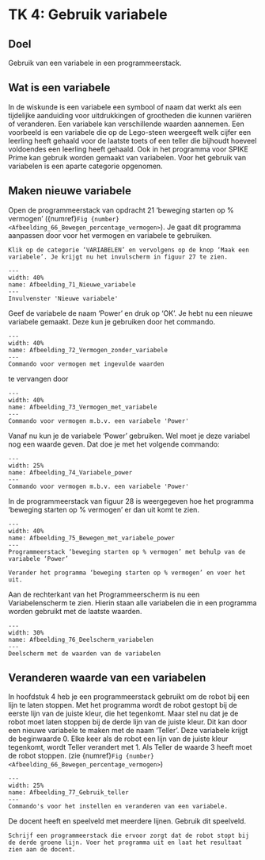 # TK 4: Gebruik variabele

## Doel
Gebruik van een variabele in een programmeerstack.
 
## Wat is een variabele
In de wiskunde is een variabele een symbool of naam dat werkt als een tijdelijke aanduiding voor uitdrukkingen of grootheden die kunnen variëren of veranderen. Een variabele kan verschillende waarden aannemen. Een voorbeeld is een variabele die op de Lego-steen weergeeft welk cijfer een leerling heeft gehaald voor de laatste toets of een teller die bijhoudt hoeveel voldoendes een leerling heeft gehaald. 
Ook in het programma voor SPIKE Prime kan gebruik worden gemaakt van variabelen. Voor het gebruik van variabelen is een aparte categorie opgenomen.
 

## Maken nieuwe variabele
Open de programmeerstack van opdracht 21 ‘beweging starten op % vermogen’ ({numref}`Fig {number} <Afbeelding_66_Bewegen_percentage_vermogen>`). Je gaat dit programma aanpassen door voor het vermogen en variabele te gebruiken.  

```{exercise} Opdracht 24
Klik op de categorie ‘VARIABELEN’ en vervolgens op de knop ‘Maak een variabele’. Je krijgt nu het invulscherm in figuur 27 te zien.                                   
```

```{figure} Figures/Afbeelding_71_Nieuwe_variabele.png
---
width: 40%
name: Afbeelding_71_Nieuwe_variabele
---
Invulvenster 'Nieuwe variabele'
``` 

Geef de variabele de naam ‘Power’ en druk op ‘OK’. Je hebt nu een nieuwe variabele gemaakt. Deze kun je gebruiken door het commando.

```{figure} Figures/Afbeelding_72_Vermogen_zonder_variabele.png
---
width: 40%
name: Afbeelding_72_Vermogen_zonder_variabele
---
Commando voor vermogen met ingevulde waarden
``` 

te vervangen door

```{figure} Figures/Afbeelding_73_Vermogen_met_variabele.png
---
width: 40%
name: Afbeelding_73_Vermogen_met_variabele
---
Commando voor vermogen m.b.v. een variabele 'Power'
``` 

Vanaf nu kun je de variabele ‘Power’ gebruiken. Wel moet je deze variabel nog een waarde geven. Dat doe je met het volgende commando:

```{figure} Figures/Afbeelding_74_Variabele_power.png
---
width: 25%
name: Afbeelding_74_Variabele_power
---
Commando voor vermogen m.b.v. een variabele 'Power'
``` 

In de programmeerstack van figuur 28 is weergegeven hoe het programma ‘beweging starten op % vermogen’ er dan uit komt te zien.

```{figure} Figures/Afbeelding_75_Bewegen_met_variabele_power.png
---
width: 40%
name: Afbeelding_75_Bewegen_met_variabele_power
---
Programmeerstack ‘beweging starten op % vermogen’ met behulp van de variabele ‘Power’
``` 

```{exercise} Opdracht 25
Verander het programma ‘beweging starten op % vermogen’ en voer het uit.                                   
```

Aan de rechterkant van het Programmeerscherm is nu een Variabelenscherm te zien. Hierin staan alle variabelen die in een programma worden gebruikt met de laatste waarden.

```{figure} Figures/Afbeelding_76_Deelscherm_variabelen.png
---
width: 30%
name: Afbeelding_76_Deelscherm_variabelen
---
Deelscherm met de waarden van de variabelen
``` 

## Veranderen waarde van een variabelen
In hoofdstuk 4 heb je een programmeerstack gebruikt om de robot bij een lijn te laten stoppen. Met het programma wordt de robot gestopt bij de eerste lijn van de juiste kleur, die het tegenkomt. Maar stel nu dat je de robot moet laten stoppen bij de derde lijn van de juiste kleur. Dit kan door een nieuwe variabele te maken met de naam ‘Teller’. Deze variabele krijgt de beginwaarde 0. Elke keer als de robot een lijn van de juiste kleur tegenkomt, wordt Teller verandert met 1. Als Teller de waarde 3 heeft moet de robot stoppen. (zie {numref}`Fig {number} <Afbeelding_66_Bewegen_percentage_vermogen>`)

```{figure} Figures/Afbeelding_77_Gebruik_teller.png
---
width: 25%
name: Afbeelding_77_Gebruik_teller
---
Commando's voor het instellen en veranderen van een variabele.
``` 

De docent heeft en speelveld met meerdere lijnen. Gebruik dit speelveld.

```{exercise} Opdracht 26
Schrijf een programmeerstack die ervoor zorgt dat de robot stopt bij de derde groene lijn. Voer het programma uit en laat het resultaat zien aan de docent.  
```